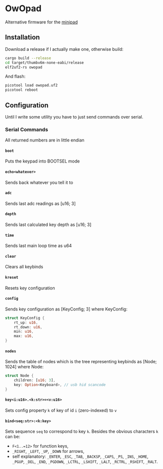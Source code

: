# OwOpad

Alternative firmware for the [minipad](https://github.com/minipadkb/minipad)

## Installation

Download a release if I actually make one, otherwise build:
```bash
cargo build --release
cd target/thumbv6m-none-eabi/release
elf2uf2-rs owopad
```

And flash:
```bash
picotool load owopad.uf2
picotool reboot
```

## Configuration

Until I write some utility you have to just send commands over serial.

### Serial Commands
All returned numbers are in little endian

#### `boot`
Puts the keypad into BOOTSEL mode

#### `echo<whatever>`
Sends back whatever you tell it to

#### `adc`
Sends last adc readings as [u16; 3]

#### `depth`
Sends last calculated key depth as [u16; 3]

#### `time`
Sends last main loop time as u64

#### `clear`
Clears all keybinds

#### `kreset`
Resets key configuration

#### `config`
Sends key configuration as [KeyConfig; 3] where KeyConfig:
```rust
struct KeyConfig {
    rt_up: u16,
    rt_down: u16,
    min: u16,
    max: u16,
}
```

#### `nodes`
Sends the table of nodes which is the tree representing keybinds as [Node; 1024] where Node:
```rust
struct Node {
    children: [u16; 3],
    key: Option<Keyboard>, // usb hid scancode
}
```

#### `key<i:u16>.<k:str>=<v:u16>`
Sets config property `k` of key of id `i` (zero-indexed) to `v`

#### `bind<seq:str>:<k:key>`
Sets sequence `seq` to correspond to key `k`. Besides the obvious characters `k` can be:
* `F<1..=12>` for function keys,
* `_RIGHT`, `_LEFT`, `_UP`, `_DOWN` for arrows,
* self explanatory: `_ENTER`, `_ESC`, `_TAB`, `_BACKSP`, `_CAPS`, `_PS`, `_INS`, `_HOME`, `_PGUP`, `_DEL`, `_END`, `_PGDOWN`, `_LCTRL`, `_LSHIFT`, `_LALT`, `_RCTRL`, `_RSHIFT`, `_RALT`.